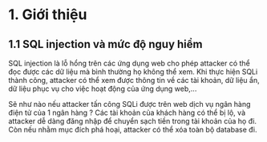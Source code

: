 # 1. Giới thiệu

## 1.1 SQL injection và mức độ nguy hiểm

SQL injection là lỗ hổng trên các ứng dụng web cho phép attacker có thể đọc được các dữ liệu mà bình thường họ không thể xem.
Khi thực hiện SQLi thành công, attacker có thể xem được thông tin về các tài khoản, dữ liệu ẩn, dữ liệu phục vụ cho việc hoạt 
động của ứng dụng web,... 

Sẽ như nào nếu attacker tấn công SQLi được trên web dịch vụ ngân hàng điện tử của 1 ngân hàng ? Các 
tài khoản của khách hàng có thể bị lộ, và attacker dễ dàng đăng nhập để chuyển sạch tiền trong tài khoản của họ đi. 
Còn nếu nhằm mục đích phá hoại, attacker có thể xóa toàn bộ database đi.
